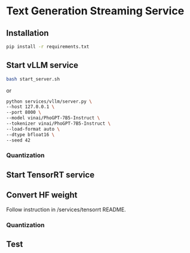 # Text Generation Streaming Service

## Installation

```bash
pip install -r requirements.txt
```

## Start vLLM service

```bash
bash start_server.sh
```

or

```bash
python services/vllm/server.py \
--host 127.0.0.1 \
--port 8000 \
--model vinai/PhoGPT-7B5-Instruct \
--tokenizer vinai/PhoGPT-7B5-Instruct \
--load-format auto \
--dtype bfloat16 \
--seed 42
```

### Quantization

## Start TensorRT service

## Convert HF weight

Follow instruction in /services/tensorrt README.

### Quantization

## Test